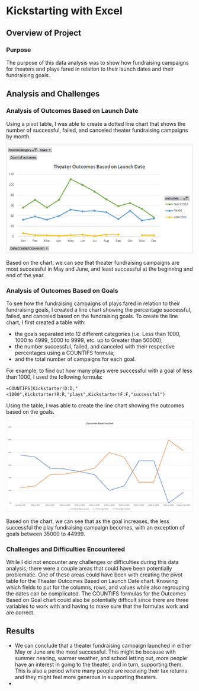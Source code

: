 # Kickstarting with Excel

## Overview of Project

### Purpose
The purpose of this data analysis was to show how fundraising campaigns for theaters and plays fared in relation to their launch dates and their fundraising goals.

## Analysis and Challenges

### Analysis of Outcomes Based on Launch Date
Using a pivot table, I was able to create a dotted line chart that shows the number of successful, failed, and canceled theater fundraising campaigns by month.

![Theater Outcomes Based on Launch Date](./Resources/Theater_Outcomes_vs_Launch.png)

Based on the chart, we can see that theater fundraising campaigns are most successful in May and June, and least successful at the beginning and end of the year.

### Analysis of Outcomes Based on Goals
To see how the fundraising campaigns of plays fared in relation to their fundraising goals, I created a line chart showing the percentage successful, failed, and canceled based on the fundraising goals.
To create the line chart, I first created a table with:

- the goals separated into 12 different categories (i.e. Less than 1000, 1000 to 4999, 5000 to 9999, etc. up to Greater than 50000);
- the number successful, failed, and canceled with their respective percentages using a COUNTIFS formula;
- and the total number of campaigns for each goal.

For example, to find out how many plays were successful with a goal of less than 1000, I used the following formula:

```
=COUNTIFS(Kickstarter!D:D,"<1000",Kickstarter!R:R,"plays",Kickstarter!F:F,"successful")
```

Using the table, I was able to create the line chart showing the outcomes based on the goals.

![Outcomes Based on Goal](./Resources/Outcomes_vs_Goals.png)

Based on the chart, we can see that as the goal increases, the less successful the play fundraising campaign becomes, with an exception of goals between 35000 to 44999.

### Challenges and Difficulties Encountered
While I did not encounter any challenges or difficulties during this data analysis, there were a couple areas that could have been potentially problematic. One of these areas could have been with creating the pivot table for the Theater Outcomes Based on Launch Date chart. Knowing which fields to put for the columns, rows, and values while also regrouping the dates can be complicated. The COUNTIFS formulas for the Outcomes Based on Goal chart could also be potentially difficult since there are three variables to work with and having to make sure that the formulas work and are correct.

## Results
- We can conclude that a theater fundraising campaign launched in either May or June are the most successful. This might be because with summer nearing, warmer weather, and school letting out, more people have an interest in going to the theater, and in turn, supporting them. This is also a period where many people are receiving their tax returns and they might feel more generous in supporting theaters.
- 
